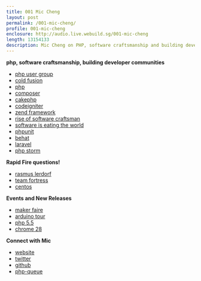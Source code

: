 ```yaml
---
title: 001 Mic Cheng
layout: post
permalink: /001-mic-cheng/
profile: 001-mic-cheng
enclosure: http://audio.live.webuild.sg/001-mic-cheng
length: 13154133
description: Mic Cheng on PHP, software craftsmanship and building developer communities
---
```


**php, software craftsmanship, building developer communities**

*   [php user group][1]
*   [cold fusion][2]
*   [php][3]
*   [composer][4]
*   [cakephp][5]
*   [codeigniter][6]
*   [zend framework][7]
*   [rise of software craftsman][8]
*   [software is eating the world][9]
*   [phpunit][10]
*   [behat][11]
*   [laravel][12]
*   [php storm][13]

**Rapid Fire questions!**

*   [rasmus lerdorf][14]
*   [team fortress][15]
*   [centos][16]

**Events and New Releases**

*   [maker faire][17]
*   [arduino tour][18]
*   [php 5.5][19]
*   [chrome 28][20]

**Connect with Mic**

*   [website][21]
*   [twitter][22]
*   [github][23]
*   [php-queue][24]

 [1]: https://www.facebook.com/groups/sghypertextpreprocessors/
 [2]: http://en.wikipedia.org/wiki/Adobe_ColdFusion
 [3]: http://php.net/
 [4]: http://getcomposer.org/
 [5]: http://cakephp.org/
 [6]: http://ellislab.com/codeigniter
 [7]: http://framework.zend.com/
 [8]: http://sgentrepreneurs.com/2013/03/13/rise-of-the-software-craftsmen/
 [9]: http://online.wsj.com/article/SB10001424053111903480904576512250915629460.html
 [10]: https://github.com/sebastianbergmann/phpunit/
 [11]: http://behat.org/
 [12]: http://laravel.com/
 [13]: http://www.jetbrains.com/phpstorm/
 [14]: http://en.wikipedia.org/wiki/Rasmus_Lerdorf
 [15]: http://www.teamfortress.com/
 [16]: http://www.centos.org/
 [17]: http://makerfairesingapore.com/
 [18]: http://blog.arduino.cc/2013/07/08/arduinotour-in-singapore/
 [19]: http://php.net/archive/2013.php#id2013-06-20-1
 [20]: http://googlechromereleases.blogspot.sg/2013/07/stable-channel-update.html
 [21]: http://coderkungfu.com/
 [22]: https://twitter.com/coderkungfu
 [23]: https://github.com/CoderKungfu
 [24]: https://github.com/CoderKungfu/php-queue

